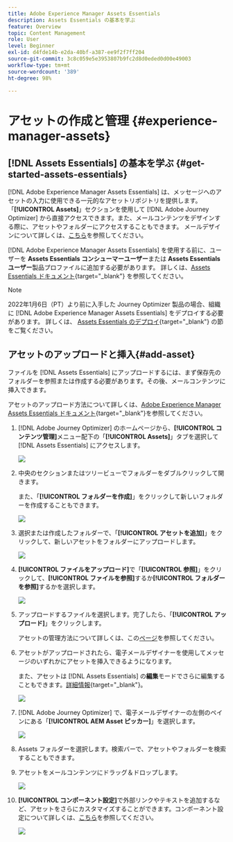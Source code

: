 ```yaml
---
title: Adobe Experience Manager Assets Essentials
description: Assets Essentials の基本を学ぶ
feature: Overview
topic: Content Management
role: User
level: Beginner
exl-id: d4fde14b-e2da-40bf-a387-ee9f2f7ff204
source-git-commit: 3c8c059e5e3953807b9fc2d8d0eded0d00e49003
workflow-type: tm+mt
source-wordcount: '389'
ht-degree: 98%

---
```


# アセットの作成と管理  {#experience-manager-assets}

## [!DNL Assets Essentials] の基本を学ぶ {#get-started-assets-essentials}

[!DNL Adobe Experience Manager Assets Essentials] は、メッセージへのアセットの入力に使用できる一元的なアセットリポジトリを提供します。「**[!UICONTROL Assets]**」セクションを使用して [!DNL Adobe Journey Optimizer] から直接アクセスできます。また、メールコンテンツをデザインする際に、アセットやフォルダーにアクセスすることもできます。 メールデザインについて詳しくは、[こちら](design-emails.md)を参照してください。

 [!DNL Adobe Experience Manager Assets Essentials] を使用する前に、ユーザーを **Assets Essentials コンシューマーユーザー**&#x200B;または **Assets Essentials ユーザー**&#x200B;製品プロファイルに追加する必要があります。 詳しくは、[Assets Essentials ドキュメント](https://experienceleague.adobe.com/docs/experience-manager-assets-essentials/help/deploy-administer.html?lang=ja){target=&quot;_blank&quot;} を参照してください。

>[!NOTE]
>2022年1月6日（PT）より前に入手した Journey Optimizer 製品の場合、組織に [!DNL Adobe Experience Manager Assets Essentials] をデプロイする必要があります。 詳しくは、 [Assets Essentials のデプロイ](https://experienceleague.adobe.com/docs/experience-manager-assets-essentials/help/deploy-administer.html){target=&quot;_blank&quot;} の節をご覧ください。

## アセットのアップロードと挿入{#add-asset}

ファイルを [!DNL Assets Essentials] にアップロードするには、まず保存先のフォルダーを参照または作成する必要があります。その後、メールコンテンツに挿入できます。

アセットのアップロード方法について詳しくは、[Adobe Experience Manager Assets Essentials ドキュメント](https://experienceleague.adobe.com/docs/experience-manager-assets-essentials/help/add-delete.html?lang=ja){target=&quot;_blank&quot;}を参照してください。

1. [!DNL Adobe Journey Optimizer] のホームページから、**[!UICONTROL コンテンツ管理]**&#x200B;メニュー配下の「**[!UICONTROL Assets]**」タブを選択して [!DNL Assets Essentials] にアクセスします。

   ![](assets/media_library_1.png)

1. 中央のセクションまたはツリービューでフォルダーをダブルクリックして開きます。

   また、「**[!UICONTROL フォルダーを作成]**」をクリックして新しいフォルダーを作成することもできます。

   ![](assets/media_library_8.png)

1. 選択または作成したフォルダーで、「**[!UICONTROL アセットを追加]**」をクリックして、新しいアセットをフォルダーにアップロードします。

   ![](assets/media_library_2.png)

1. **[!UICONTROL ファイルをアップロード]**&#x200B;で「**[!UICONTROL 参照]**」をクリックして、**[!UICONTROL ファイルを参照]**&#x200B;するか&#x200B;**[!UICONTROL フォルダーを参照]**&#x200B;するかを選択します。

   ![](assets/media_library_3.png)

1. アップロードするファイルを選択します。完了したら、「**[!UICONTROL アップロード]**」をクリックします。

   アセットの管理方法について詳しくは、この[ページ](https://experienceleague.adobe.com/docs/experience-manager-assets-essentials/help/manage-organize.html?lang=ja)を参照してください。

1. アセットがアップロードされたら、電子メールデザイナーを使用してメッセージのいずれかにアセットを挿入できるようになります。

   また、アセットは [!DNL Assets Essentials] の&#x200B;**編集**&#x200B;モードでさらに編集することもできます。[詳細情報](https://experienceleague.adobe.com/docs/experience-manager-assets-essentials/help/edit-images.html?lang=ja){target=&quot;_blank&quot;}。

   ![](assets/media_library_12.png)

1. [!DNL Adobe Journey Optimizer] で、電子メールデザイナーの左側のペインにある「**[!UICONTROL AEM Asset ピッカー]**」を選択します。

   ![](assets/media_library_5.png)

1. Assets フォルダーを選択します。検索バーで、アセットやフォルダーを検索することもできます。

1. アセットをメールコンテンツにドラッグ＆ドロップします。

   ![](assets/media_library_6.png)

1. **[!UICONTROL コンポーネント設定]**&#x200B;で外部リンクやテキストを追加するなど、アセットをさらにカスタマイズすることができます。コンポーネント設定について詳しくは、[こちら](content-components.md)を参照してください。

   ![](assets/media_library_13.png)
